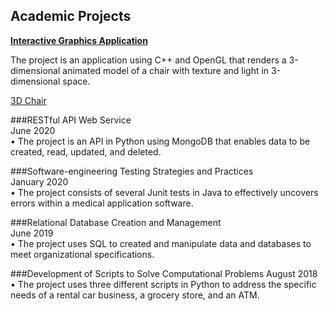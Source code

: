 ## Academic Projects

**[Interactive Graphics Application](https://github.com/cliffsmay/#Dchair)**							         						            

The project is an application using C++ and OpenGL that renders a 3-dimensional animated model of a chair with 
texture and light in 3-dimensional space.

[3D Chair](https://github.com/cliffsmay/#Dchair)

###RESTful API Web Service	
June 2020														
•	The project is an API in Python using MongoDB that enables data to be created, read, updated, and deleted.

###Software-engineering Testing Strategies and Practices	
January 2020									
•	The project consists of several Junit tests in Java to effectively uncovers errors within a medical application software.

###Relational Database Creation and Management	
June 2019			
•	The project uses SQL to created and manipulate data and databases to meet organizational specifications.

###Development of Scripts to Solve Computational Problems
August 2018				
•	The project uses three different scripts in Python to address the specific needs of a rental car business, a grocery store, and an ATM.

